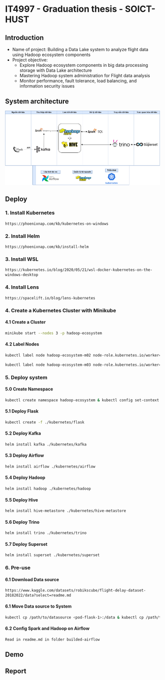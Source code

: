 # IT4997 - Graduation thesis - SOICT- HUST

## Introduction
<ul>
  <li>Name of project: Building a Data Lake system to analyze flight data using Hadoop ecosystem components</li>
  <li>Project objective:
    <ul>
      <li>Explore Hadoop ecosystem components in big data processing storage with Data Lake architecture</li>
      <li>Mastering Hadoop system administration for Flight data analysis</li>
      <li>Monitor performance, fault tolerance, load balancing, and information security issues</li>
    </ul>
  </li>
</ul>

## System architecture
  <img src="https://github.com/Tran-Ngoc-Bao/Hadoop_Ecosystem/blob/master/pictures/system/system.png">

## Deploy
### 1. Install Kubernetes
```
https://phoenixnap.com/kb/kubernetes-on-windows
```

### 2. Install Helm
```
https://phoenixnap.com/kb/install-helm
```

### 3. Install WSL
```
https://kubernetes.io/blog/2020/05/21/wsl-docker-kubernetes-on-the-windows-desktop
```

### 4. Install Lens
```
https://spacelift.io/blog/lens-kubernetes
```

### 4. Create a Kubernetes Cluster with Minikube
#### 4.1 Create a Cluster
```sh
minikube start --nodes 3 -p hadoop-ecosystem
```

#### 4.2 Label Nodes
```sh
kubectl label node hadoop-ecosystem-m02 node-role.kubernetes.io/worker=worker & kubectl label nodes hadoop-ecosystem-m02 role=worker
```
```sh
kubectl label node hadoop-ecosystem-m03 node-role.kubernetes.io/worker=worker & kubectl label nodes hadoop-ecosystem-m03 role=worker
```

### 5. Deploy system
#### 5.0 Create Namespace
```sh
kubectl create namespace hadoop-ecosystem & kubectl config set-context --current --namespace=hadoop-ecosystem
```

#### 5.1 Deploy Flask
```sh
kubectl create -f ./kubernetes/flask
```

#### 5.2 Deploy Kafka
```sh
helm install kafka ./kubernetes/kafka
```

#### 5.3 Deploy Airflow
```sh
helm install airflow ./kubernetes/airflow
```

#### 5.4 Deploy Hadoop
```sh
helm install hadoop ./kubernetes/hadoop
```

#### 5.5 Deploy Hive
```sh
helm install hive-metastore ./kubernetes/hive-metastore
```

#### 5.6 Deploy Trino
```sh
helm install trino ./kubernetes/trino
```

#### 5.7 Deploy Superset
```sh
helm install superset ./kubernetes/superset
```

### 6. Pre-use
#### 6.1 Download Data source
```
https://www.kaggle.com/datasets/robikscube/flight-delay-dataset-20182022/data?select=readme.md
```

#### 6.1 Move Data source to System
```sh
kubectl cp /path/to/datasource <pod-flask-1>:/data & kubectl cp /path/to/datasource <pod-flask-2>:/data
```

#### 6.2 Config Spark and Hadoop on Airflow
```
Read in readme.md in folder builded-airflow
```

## Demo

## Report

